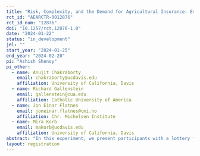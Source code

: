 ```yaml
---
title: "Risk, Complexity, and the Demand for Agricultural Insurance: Evidence from a Lab Experiment in Ghana"
rct_id: "AEARCTR-0012876"
rct_id_num: "12876"
doi: "10.1257/rct.12876-1.0"
date: "2024-01-22"
status: "in_development"
jel: ""
start_year: "2024-01-25"
end_year: "2024-02-20"
pi: "Ashish Shenoy"
pi_other:
  - name: Anujit Chakraborty
    email: chakraborty@ucdavis.edu
    affiliation: University of California, Davis
  - name: Richard Gallenstein
    email: gallenstein@cua.edu
    affiliation: Catholic University of America
  - name: Jon Einar Flatnes
    email: joneinar.flatnes@cmi.no
    affiliation: Chr. Michelsen Institute
  - name: Mira Korb
    email: makorb@ucdavis.edu
    affiliation: University of California, Davis
abstract: "In this experiment, we present participants with a lottery framed as revenue derived from the sale of maize production on an agricultural plot. We then offer participants the opportunity to purchase various forms of insurance against negative lottery outcomes. The insurance choice is presented under various conditions that alter the transparency of the contract and the participant's return from the lottery. We make real payouts to participants based on one such decision to incentivize accurate reporting. Participant willingness-to-pay for insurance constitutes the primary outcome data from this trial."
layout: registration
---
```


